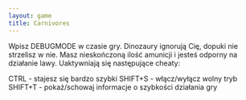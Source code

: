 ```yaml
---
layout: game
title: Carnivores
---
```


Wpisz DEBUGMODE w czasie gry. Dinozaury ignorują Cię, dopuki nie 
strzelisz w nie. Masz nieskończoną ilość amunicji i jesteś odporny na 
działanie lawy. Uaktywniają się następujące cheaty:

CTRL 	- stajesz się bardzo szybki
SHIFT+S 	- włącz/wyłącz wolny tryb
SHIFT+T	- pokaż/schowaj informacje o szybkości działania gry
